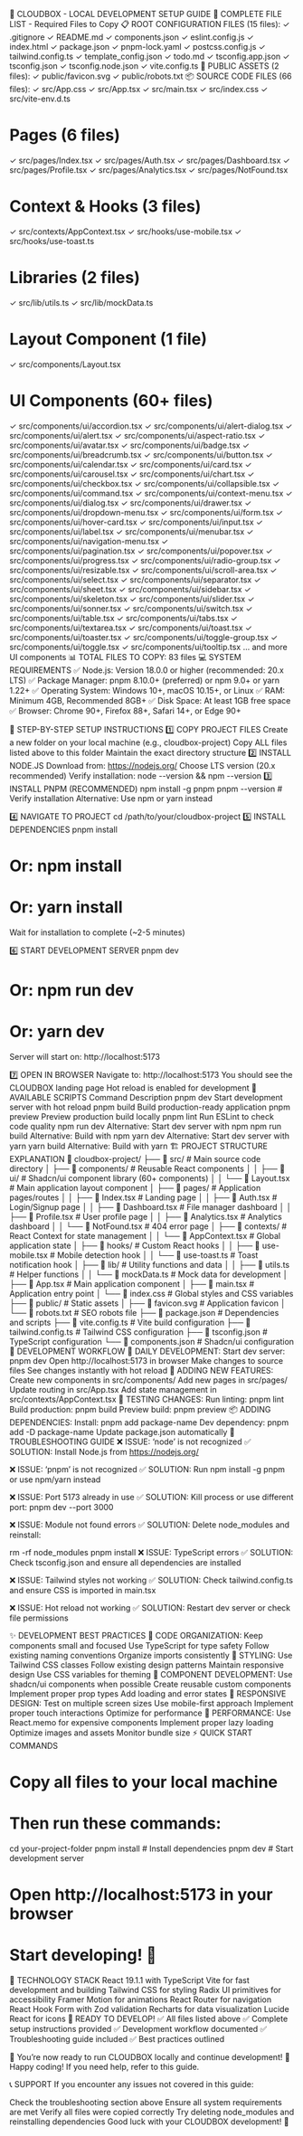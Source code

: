 🚀 CLOUDBOX - LOCAL DEVELOPMENT SETUP GUIDE
📁 COMPLETE FILE LIST - Required Files to Copy
📋 ROOT CONFIGURATION FILES (15 files):
✓ .gitignore
✓ README.md
✓ components.json
✓ eslint.config.js
✓ index.html
✓ package.json
✓ pnpm-lock.yaml
✓ postcss.config.js
✓ tailwind.config.ts
✓ template_config.json
✓ todo.md
✓ tsconfig.app.json
✓ tsconfig.json
✓ tsconfig.node.json
✓ vite.config.ts
📂 PUBLIC ASSETS (2 files):
✓ public/favicon.svg
✓ public/robots.txt
📦 SOURCE CODE FILES (66 files):
✓ src/App.css
✓ src/App.tsx
✓ src/main.tsx
✓ src/index.css
✓ src/vite-env.d.ts

# Pages (6 files)
✓ src/pages/Index.tsx
✓ src/pages/Auth.tsx
✓ src/pages/Dashboard.tsx
✓ src/pages/Profile.tsx
✓ src/pages/Analytics.tsx
✓ src/pages/NotFound.tsx

# Context & Hooks (3 files)
✓ src/contexts/AppContext.tsx
✓ src/hooks/use-mobile.tsx
✓ src/hooks/use-toast.ts

# Libraries (2 files)
✓ src/lib/utils.ts
✓ src/lib/mockData.ts

# Layout Component (1 file)
✓ src/components/Layout.tsx

# UI Components (60+ files)
✓ src/components/ui/accordion.tsx
✓ src/components/ui/alert-dialog.tsx
✓ src/components/ui/alert.tsx
✓ src/components/ui/aspect-ratio.tsx
✓ src/components/ui/avatar.tsx
✓ src/components/ui/badge.tsx
✓ src/components/ui/breadcrumb.tsx
✓ src/components/ui/button.tsx
✓ src/components/ui/calendar.tsx
✓ src/components/ui/card.tsx
✓ src/components/ui/carousel.tsx
✓ src/components/ui/chart.tsx
✓ src/components/ui/checkbox.tsx
✓ src/components/ui/collapsible.tsx
✓ src/components/ui/command.tsx
✓ src/components/ui/context-menu.tsx
✓ src/components/ui/dialog.tsx
✓ src/components/ui/drawer.tsx
✓ src/components/ui/dropdown-menu.tsx
✓ src/components/ui/form.tsx
✓ src/components/ui/hover-card.tsx
✓ src/components/ui/input.tsx
✓ src/components/ui/label.tsx
✓ src/components/ui/menubar.tsx
✓ src/components/ui/navigation-menu.tsx
✓ src/components/ui/pagination.tsx
✓ src/components/ui/popover.tsx
✓ src/components/ui/progress.tsx
✓ src/components/ui/radio-group.tsx
✓ src/components/ui/resizable.tsx
✓ src/components/ui/scroll-area.tsx
✓ src/components/ui/select.tsx
✓ src/components/ui/separator.tsx
✓ src/components/ui/sheet.tsx
✓ src/components/ui/sidebar.tsx
✓ src/components/ui/skeleton.tsx
✓ src/components/ui/slider.tsx
✓ src/components/ui/sonner.tsx
✓ src/components/ui/switch.tsx
✓ src/components/ui/table.tsx
✓ src/components/ui/tabs.tsx
✓ src/components/ui/textarea.tsx
✓ src/components/ui/toast.tsx
✓ src/components/ui/toaster.tsx
✓ src/components/ui/toggle-group.tsx
✓ src/components/ui/toggle.tsx
✓ src/components/ui/tooltip.tsx
... and more UI components
📊 TOTAL FILES TO COPY: 83 files
💻 SYSTEM REQUIREMENTS
✅ Node.js: Version 18.0.0 or higher (recommended: 20.x LTS)
✅ Package Manager: pnpm 8.10.0+ (preferred) or npm 9.0+ or yarn 1.22+
✅ Operating System: Windows 10+, macOS 10.15+, or Linux
✅ RAM: Minimum 4GB, Recommended 8GB+
✅ Disk Space: At least 1GB free space
✅ Browser: Chrome 90+, Firefox 88+, Safari 14+, or Edge 90+

🔧 STEP-BY-STEP SETUP INSTRUCTIONS
1️⃣ COPY PROJECT FILES
Create a new folder on your local machine (e.g., cloudbox-project)
Copy ALL files listed above to this folder
Maintain the exact directory structure
2️⃣ INSTALL NODE.JS
Download from: https://nodejs.org/
Choose LTS version (20.x recommended)
Verify installation: node --version && npm --version
3️⃣ INSTALL PNPM (RECOMMENDED)
npm install -g pnpm
pnpm --version  # Verify installation
Alternative: Use npm or yarn instead

4️⃣ NAVIGATE TO PROJECT
cd /path/to/your/cloudbox-project
5️⃣ INSTALL DEPENDENCIES
pnpm install
# Or: npm install
# Or: yarn install
Wait for installation to complete (~2-5 minutes)

6️⃣ START DEVELOPMENT SERVER
pnpm dev
# Or: npm run dev
# Or: yarn dev
Server will start on: http://localhost:5173

7️⃣ OPEN IN BROWSER
Navigate to: http://localhost:5173
You should see the CLOUDBOX landing page
Hot reload is enabled for development
📜 AVAILABLE SCRIPTS
Command	Description
pnpm dev	Start development server with hot reload
pnpm build	Build production-ready application
pnpm preview	Preview production build locally
pnpm lint	Run ESLint to check code quality
npm run dev	Alternative: Start dev server with npm
npm run build	Alternative: Build with npm
yarn dev	Alternative: Start dev server with yarn
yarn build	Alternative: Build with yarn
🏗️ PROJECT STRUCTURE EXPLANATION
📁 cloudbox-project/
├── 📁 src/                     # Main source code directory
│   ├── 📁 components/          # Reusable React components
│   │   ├── 📁 ui/              # Shadcn/ui component library (60+ components)
│   │   └── 📄 Layout.tsx       # Main application layout component
│   ├── 📁 pages/               # Application pages/routes
│   │   ├── 📄 Index.tsx        # Landing page
│   │   ├── 📄 Auth.tsx         # Login/Signup page
│   │   ├── 📄 Dashboard.tsx    # File manager dashboard
│   │   ├── 📄 Profile.tsx      # User profile page
│   │   ├── 📄 Analytics.tsx    # Analytics dashboard
│   │   └── 📄 NotFound.tsx     # 404 error page
│   ├── 📁 contexts/            # React Context for state management
│   │   └── 📄 AppContext.tsx   # Global application state
│   ├── 📁 hooks/               # Custom React hooks
│   │   ├── 📄 use-mobile.tsx   # Mobile detection hook
│   │   └── 📄 use-toast.ts     # Toast notification hook
│   ├── 📁 lib/                 # Utility functions and data
│   │   ├── 📄 utils.ts         # Helper functions
│   │   └── 📄 mockData.ts      # Mock data for development
│   ├── 📄 App.tsx              # Main application component
│   ├── 📄 main.tsx             # Application entry point
│   └── 📄 index.css            # Global styles and CSS variables
├── 📁 public/                  # Static assets
│   ├── 📄 favicon.svg          # Application favicon
│   └── 📄 robots.txt           # SEO robots file
├── 📄 package.json             # Dependencies and scripts
├── 📄 vite.config.ts           # Vite build configuration
├── 📄 tailwind.config.ts       # Tailwind CSS configuration
├── 📄 tsconfig.json            # TypeScript configuration
└── 📄 components.json          # Shadcn/ui configuration
🔄 DEVELOPMENT WORKFLOW
🚀 DAILY DEVELOPMENT:
Start dev server: pnpm dev
Open http://localhost:5173 in browser
Make changes to source files
See changes instantly with hot reload
🎨 ADDING NEW FEATURES:
Create new components in src/components/
Add new pages in src/pages/
Update routing in src/App.tsx
Add state management in src/contexts/AppContext.tsx
🧪 TESTING CHANGES:
Run linting: pnpm lint
Build production: pnpm build
Preview build: pnpm preview
📦 ADDING DEPENDENCIES:
Install: pnpm add package-name
Dev dependency: pnpm add -D package-name
Update package.json automatically
🔧 TROUBLESHOOTING GUIDE
❌ ISSUE: ‘node’ is not recognized
✅ SOLUTION: Install Node.js from https://nodejs.org/

❌ ISSUE: ‘pnpm’ is not recognized
✅ SOLUTION: Run npm install -g pnpm or use npm/yarn instead

❌ ISSUE: Port 5173 already in use
✅ SOLUTION: Kill process or use different port: pnpm dev --port 3000

❌ ISSUE: Module not found errors
✅ SOLUTION: Delete node_modules and reinstall:

rm -rf node_modules
pnpm install
❌ ISSUE: TypeScript errors
✅ SOLUTION: Check tsconfig.json and ensure all dependencies are installed

❌ ISSUE: Tailwind styles not working
✅ SOLUTION: Check tailwind.config.ts and ensure CSS is imported in main.tsx

❌ ISSUE: Hot reload not working
✅ SOLUTION: Restart dev server or check file permissions

✨ DEVELOPMENT BEST PRACTICES
📝 CODE ORGANIZATION:
Keep components small and focused
Use TypeScript for type safety
Follow existing naming conventions
Organize imports consistently
🎨 STYLING:
Use Tailwind CSS classes
Follow existing design patterns
Maintain responsive design
Use CSS variables for theming
🔧 COMPONENT DEVELOPMENT:
Use shadcn/ui components when possible
Create reusable custom components
Implement proper prop types
Add loading and error states
📱 RESPONSIVE DESIGN:
Test on multiple screen sizes
Use mobile-first approach
Implement proper touch interactions
Optimize for performance
🚀 PERFORMANCE:
Use React.memo for expensive components
Implement proper lazy loading
Optimize images and assets
Monitor bundle size
⚡ QUICK START COMMANDS
# Copy all files to your local machine
# Then run these commands:

cd your-project-folder
pnpm install              # Install dependencies
pnpm dev                  # Start development server

# Open http://localhost:5173 in your browser
# Start developing! 🎉
🎯 TECHNOLOGY STACK
React 19.1.1 with TypeScript
Vite for fast development and building
Tailwind CSS for styling
Radix UI primitives for accessibility
Framer Motion for animations
React Router for navigation
React Hook Form with Zod validation
Recharts for data visualization
Lucide React for icons
🚀 READY TO DEVELOP!
✅ All files listed above
✅ Complete setup instructions provided
✅ Development workflow documented
✅ Troubleshooting guide included
✅ Best practices outlined

🚀 You’re now ready to run CLOUDBOX locally and continue development!
📧 Happy coding! If you need help, refer to this guide.

📞 SUPPORT
If you encounter any issues not covered in this guide:

Check the troubleshooting section above
Ensure all system requirements are met
Verify all files were copied correctly
Try deleting node_modules and reinstalling dependencies
Good luck with your CLOUDBOX development! 🎉

